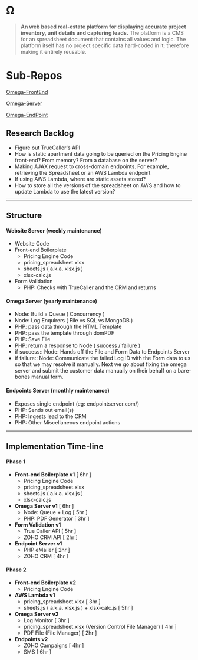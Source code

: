 # Ω

> **An web based real-estate platform for displaying accurate project inventory, unit details and capturing leads.** The platform is a CMS for an spreadsheet document that contains all values and logic. The platform itself has no project specific data hard-coded in it; therefore making it entirely reusable.

# Sub-Repos

[Omega-FrontEnd](https://github.com/TeamLazaro/Omega-FrontEnd)

[Omega-Server](https://github.com/TeamLazaro/Omega-Server)

[Omega-EndPoint](https://github.com/TeamLazaro/Omega-EndPoint)

## Research Backlog
- Figure out TrueCaller's API
- How is static apartment data going to be queried on the Pricing Engine front-end? From memory? From a database on the server?
- Making AJAX request to cross-domain endpoints. For example, retrieving the Spreadsheet or an AWS Lambda endpoint
- If using AWS Lambda, where are static assets stored?
- How to store all the versions of the spreadsheet on AWS and how to update Lambda to use the latest version?

---

## Structure

#### Website Server (weekly maintenance)
- Website Code
- Front-end Boilerplate
	- Pricing Engine Code
	- pricing_spreadsheet.xlsx
	- sheets.js ( a.k.a. xlsx.js )
	- xlsx-calc.js
- Form Validation
	- PHP: Checks with TrueCaller and the CRM and returns

#### Omega Server (yearly maintenance)
- Node: Build a Queue ( Concurrency )
- Node: Log Enquirers ( File vs SQL vs MongoDB )
- PHP: pass data through the HTML Template
- PHP: pass the template through domPDF
- PHP: Save File
- PHP: return a response to Node ( success / failure )
- if success:: Node: Hands off the File and Form Data to Endpoints Server
- if failure:: Node: Communicate the failed Log ID with the Form data to us so that we may resolve it manually. Next we go about fixing the omega server and submit the customer data manually on their behalf on a bare-bones manual form.

#### Endpoints Server (monthly maintenance)
- Exposes single endpoint (eg: endpointserver.com/)
- PHP: Sends out email(s)
- PHP: Ingests lead to the CRM
- PHP: Other Miscellaneous endpoint actions

---

## Implementation Time-line

#### Phase 1
- **Front-end Boilerplate v1** [ 6hr ]
	- Pricing Engine Code
	- pricing_spreadsheet.xlsx
	- sheets.js ( a.k.a. xlsx.js )
	- xlsx-calc.js
- **Omega Server v1** [ 6hr ]
	- Node: Queue + Log [ 5hr ]
	- PHP: PDF Generator [ 3hr ]
- **Form Validation v1**
	- True Caller API [ 5hr ]
	- ZOHO CRM API [ 2hr ]
- **Endpoint Server v1**
	- PHP eMailer [ 2hr ]
	- ZOHO CRM [ 4hr ]

#### Phase 2
- **Front-end Boilerplate v2**
	- Pricing Engine Code
- **AWS Lambda v1**
	- pricing_spreadsheet.xlsx [ 3hr ]
	- sheets.js ( a.k.a. xlsx.js ) + xlsx-calc.js [ 5hr ]
- **Omega Server v2**
	- Log Monitor [ 3hr ]
	- pricing_spreadsheet.xlsx (Version Control File Manager) [ 4hr ]
	- PDF File (File Manager) [ 2hr ]
- **Endpoints v2**
	- ZOHO Campaigns [ 4hr ]
	- SMS [ 6hr ]
